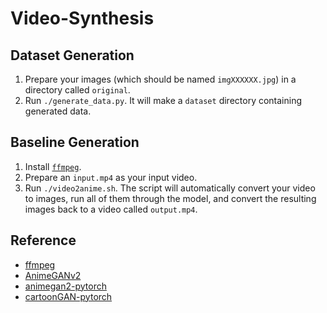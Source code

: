 # Video-Synthesis

## Dataset Generation

1. Prepare your images (which should be named `imgXXXXXX.jpg`) in a directory called `original`.
2. Run `./generate_data.py`. It will make a `dataset` directory containing generated data.

## Baseline Generation

1. Install [`ffmpeg`](https://ffmpeg.org/).
2. Prepare an `input.mp4` as your input video.
3. Run `./video2anime.sh`. The script will automatically convert your video to images, run all of them through the model, and convert the resulting images back to a video called `output.mp4`.

## Reference

- [ffmpeg](https://ffmpeg.org/)
- [AnimeGANv2](https://github.com/TachibanaYoshino/AnimeGANv2)
- [animegan2-pytorch](https://github.com/bryandlee/animegan2-pytorch)
- [cartoonGAN-pytorch](https://github.com/znxlwm/pytorch-CartoonGAN)
